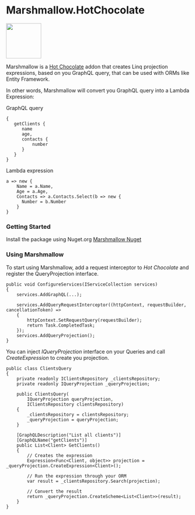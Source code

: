 # Marshmallow.HotChocolate

<img src="https://raw.githubusercontent.com/lucasphi/Marshmallow.HotChocolate/v1.1/Marshmallow.png" width="96">

Marshmallow is a [Hot Chocolate](https://hotchocolate.io/) addon that creates Linq projection expressions, based on you GraphQL query, that can be used with ORMs like Entity Framework.

In other words, Marshmallow will convert you GraphQL query into a Lambda Expression:

GraphQL query
```
{
   getClients {
      name
      age,
      contacts {
          number
      }
   }
}
```
Lambda expression
```
a => new {
    Name = a.Name,
    Age = a.Age,
    Contacts => a.Contacts.Select(b => new {
      Number = b.Number
    }
}
```

### Getting Started
Install the package using Nuget.org [Marshmallow Nuget](https://www.nuget.org/packages/Marshmallow.HotChocolate/)

### Using Marshmallow
To start using Marshmallow, add a request interceptor to *Hot Chocolate* and register the QueryProjection interface.

```
public void ConfigureServices(IServiceCollection services)
{
    services.AddGraphQL(...);
    
    services.AddQueryRequestInterceptor((httpContext, requestBuilder, cancellationToken) =>
    {
        httpContext.SetRequestQuery(requestBuilder);
        return Task.CompletedTask;
    });
    services.AddQueryProjection();
}
```

You can inject *IQueryProjection* interface on your Queries and call *CreateExpression* to create you projection.

```
public class ClientsQuery
{
    private readonly IClientsRepository _clientsRepository;
    private readonly IQueryProjection _queryProjection;

    public ClientsQuery(
        IQueryProjection queryProjection,
        IClientsRepository clientsRepository)
    {
        _clientsRepository = clientsRepository;
        _queryProjection = queryProjection;
    }

    [GraphQLDescription("List all clients")]
    [GraphQLName("getClients")]
    public List<Client> GetClients()
    {
        // Creates the expression
        Expression<Func<Client, object>> projection = _queryProjection.CreateExpression<Client>();
        
        // Run the expression through your ORM
        var result = _clientsRepository.Search(projection);
        
        // Convert the result
        return _queryProjection.CreateScheme<List<Client>>(result);
    }
}
```
